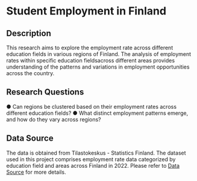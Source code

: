 # Student Employment in Finland

## Description
This research aims to explore the employment rate across different education fields in various regions of Finland. The analysis of employment rates within specific education fieldsacross different areas provides understanding of the patterns and variations in employment opportunities across the country.

## Research Questions
● Can regions be clustered based on their employment rates across different education
fields?
● What distinct employment patterns emerge, and how do they vary across regions?

## Data Source
The data is obtained from Tilastokeskus - Statistics Finland. The dataset used in this project comprises employment rate data categorized by education field and areas across Finland in 2022.
Please refer to [Data Source](https://pxdata.stat.fi/PXWeb/pxweb/en/StatFin/StatFin__tyokay/statfin_tyokay_pxt_13g2.px ) for more details.

